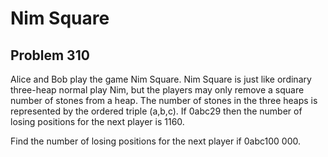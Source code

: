 #  Nim Square
## Problem 310



Alice and Bob play the game Nim Square.
Nim Square is just like ordinary three-heap normal play Nim, but the players may only remove a square number of stones from a heap.
The number of stones in the three heaps is represented by the ordered triple (a,b,c).
If 0abc29 then the number of losing positions for the next player is 1160.


Find the number of losing positions for the next player if 0abc100 000.





